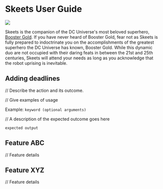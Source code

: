 # Skeets User Guide

![](https://static.wikia.nocookie.net/marvel_dc/images/6/65/Skeets_Prime_001.jpg/revision/latest/scale-to-width-down/1000?cb=20190703042331)

Skeets is the companion of the DC Universe's most beloved superhero, [Booster Gold](https://dc.fandom.com/wiki/Michael_Carter_(Prime_Earth)). If you have never heard of Booster Gold, fear not as Skeets is fully prepared to indoctrinate you on the accomplishments of the greatest superhero the DC Universe has known, Booster Gold. While this dynamic duo are not occupied with their daring feats in between the 21st and 25th centuries, Skeets will attend your needs as long as you acknowledge that the robot uprising is inevitable.

## Adding deadlines

// Describe the action and its outcome.

// Give examples of usage

Example: `keyword (optional arguments)`

// A description of the expected outcome goes here

```
expected output
```

## Feature ABC

// Feature details


## Feature XYZ

// Feature details
